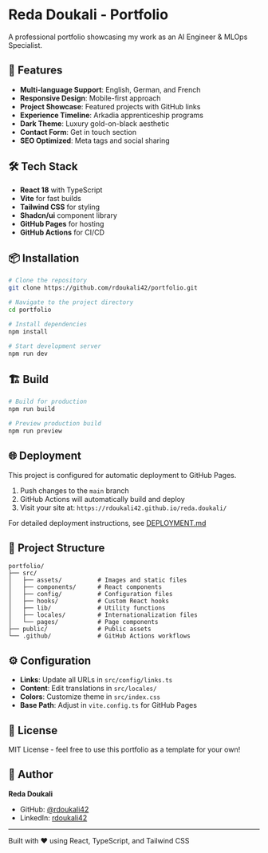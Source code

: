 # Reda Doukali - Portfolio

A professional portfolio showcasing my work as an AI Engineer & MLOps Specialist.

## 🚀 Features

- **Multi-language Support**: English, German, and French
- **Responsive Design**: Mobile-first approach
- **Project Showcase**: Featured projects with GitHub links
- **Experience Timeline**: Arkadia apprenticeship programs
- **Dark Theme**: Luxury gold-on-black aesthetic
- **Contact Form**: Get in touch section
- **SEO Optimized**: Meta tags and social sharing

## 🛠️ Tech Stack

- **React 18** with TypeScript
- **Vite** for fast builds
- **Tailwind CSS** for styling
- **Shadcn/ui** component library
- **GitHub Pages** for hosting
- **GitHub Actions** for CI/CD

## 📦 Installation

```sh
# Clone the repository
git clone https://github.com/rdoukali42/portfolio.git

# Navigate to the project directory
cd portfolio

# Install dependencies
npm install

# Start development server
npm run dev
```

## 🏗️ Build

```sh
# Build for production
npm run build

# Preview production build
npm run preview
```

## 🌐 Deployment

This project is configured for automatic deployment to GitHub Pages.

1. Push changes to the `main` branch
2. GitHub Actions will automatically build and deploy
3. Visit your site at: `https://rdoukali42.github.io/reda.doukali/`

For detailed deployment instructions, see [DEPLOYMENT.md](./DEPLOYMENT.md)

## 📁 Project Structure

```
portfolio/
├── src/
│   ├── assets/          # Images and static files
│   ├── components/      # React components
│   ├── config/          # Configuration files
│   ├── hooks/           # Custom React hooks
│   ├── lib/             # Utility functions
│   ├── locales/         # Internationalization files
│   └── pages/           # Page components
├── public/              # Public assets
└── .github/             # GitHub Actions workflows
```

## ⚙️ Configuration

- **Links**: Update all URLs in `src/config/links.ts`
- **Content**: Edit translations in `src/locales/`
- **Colors**: Customize theme in `src/index.css`
- **Base Path**: Adjust in `vite.config.ts` for GitHub Pages

## 📝 License

MIT License - feel free to use this portfolio as a template for your own!

## 👤 Author

**Reda Doukali**
- GitHub: [@rdoukali42](https://github.com/rdoukali42)
- LinkedIn: [rdoukali42](https://www.linkedin.com/in/rdoukali42/)

---

Built with ❤️ using React, TypeScript, and Tailwind CSS
